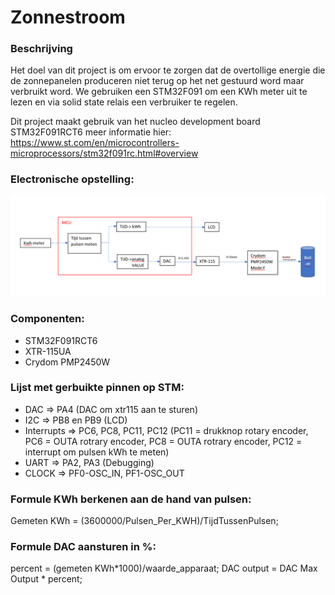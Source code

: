 # Zonnestroom
### Beschrijving

  Het doel van dit project is om ervoor te zorgen dat de overtollige energie die de zonnepanelen produceren niet terug op het net gestuurd word maar verbruikt word. We gebruiken     een STM32F091 om een KWh meter uit te lezen en via solid state relais een verbruiker te regelen.

Dit project maakt gebruik van het nucleo development board STM32F091RCT6 meer informatie hier: https://www.st.com/en/microcontrollers-microprocessors/stm32f091rc.html#overview

### Electronische opstelling: 
![GitHub Logo](/images/schema.png)

### Componenten:
* STM32F091RCT6
* XTR-115UA
* Crydom PMP2450W 

### Lijst met gerbuikte pinnen op STM:
* DAC => PA4 (DAC om xtr115 aan te sturen)
* I2C => PB8 en PB9 (LCD)
* Interrupts => PC6, PC8, PC11, PC12 (PC11 = drukknop rotary encoder, PC6 = OUTA rotrary encoder, PC8 = OUTA rotrary encoder,  PC12 = interrupt om pulsen kWh te meten)
* UART => PA2, PA3 (Debugging)
* CLOCK => PF0-OSC_IN, PF1-OSC_OUT

### Formule KWh berkenen aan de hand van pulsen:
Gemeten KWh = (3600000/Pulsen_Per_KWH)/TijdTussenPulsen;

### Formule DAC aansturen in %:
 percent = (gemeten KWh*1000)/waarde_apparaat;
 DAC output = DAC Max Output * percent;

